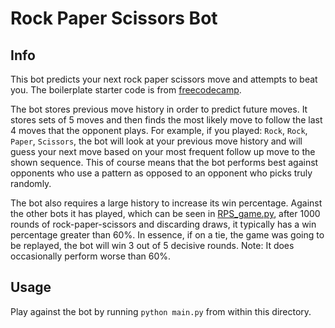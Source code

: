 # Rock Paper Scissors Bot
## Info
This bot predicts your next rock paper scissors move and attempts to beat you. The boilerplate starter code is from [freecodecamp](https://www.freecodecamp.org/learn/machine-learning-with-python/machine-learning-with-python-projects/rock-paper-scissors).

The bot stores previous move history in order to predict future moves. It stores sets of 5 moves and then finds the most likely move to follow the last 4 moves that the opponent plays. For example, if you played: `Rock`, `Rock`, `Paper`, `Scissors`, the bot will look at your previous move history and will guess your next move based on your most frequent follow up move to the shown sequence. This of course means that the bot performs best against opponents who use a pattern as opposed to an opponent who picks truly randomly.

The bot also requires a large history to increase its win percentage. Against the other bots it has played, which can be seen in [RPS_game.py](RPS_game.py), after 1000 rounds of rock-paper-scissors and discarding draws, it typically has a win percentage greater than 60%. In essence, if on a tie, the game was going to be replayed, the bot will win 3 out of 5 decisive rounds. Note: It does occasionally perform worse than 60%.

## Usage
Play against the bot by running `python main.py` from within this directory.